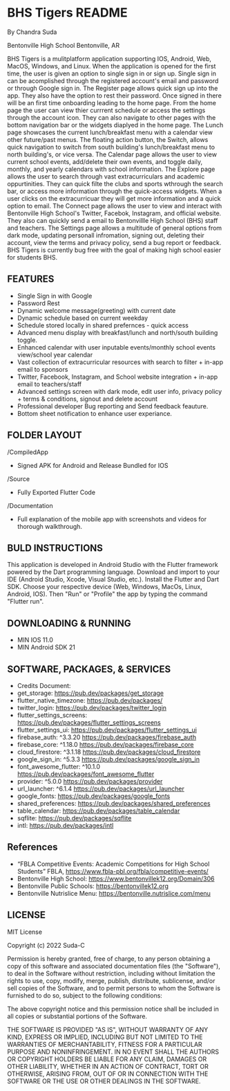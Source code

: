 # BHS Tigers README

By Chandra Suda

Bentonville High School
Bentonville, AR

BHS Tigers is a mulitplatform application supporting IOS, Android, Web, MacOS, Windows, and Linux. When the application is opened for the first time, the user is given an option to single sign in or sign up. Single sign in can be acomplished through the registered account's email and password or through Google sign in. The Register page allows quick sign up into the app. They also have the option to rest their password. Once signed in there will be an first time onboarding leading to the home page. From the home page the user can view thier currrent schedule or access the settings through the account icon. They can also navigate to other pages with the bottom navigation bar or the widgets diaplyed in the home page. The Lunch page showcases the current lunch/breakfast menu with a calendar view  other future/past menus. The floating action button, the Switch, allows quick navigation to switch from south building's lunch/breakfast menu to north building's, or vice versa. The Calendar page allows the user to view current school events, add/delete their own events, and toggle daily, monthly, and yearly calendars with school information. The Explore page allows the user to search through vast extracurriculars and academic oppurtinities. They can quick filte the clubs and sports wthrough the search bar, or access more information through the quick-access widgets. When a user clicks on the extracurricuar they will get more information and a quick option to email. The Connect page allows the user to view and interact with Bentonville High School's Twitter, Facebok, Instagram, and official website. They also can quickly send a email to Bentonvillle High School (BHS) staff and teachers. The Settings page allows a multitude of general options from dark mode, updating personall infromation, signing out, deleting their account, view the terms and privacy policy, send a bug report or feedback. BHS Tigers is currently bug free with the goal of making high school easier for students BHS. 


## FEATURES 
 - Single Sign in with Google
 - Password Rest
 - Dynamic welcome message(greeting) with current date
 - Dynamic schedule based on current weekday
 - Schedule stored locally in shared prefernces - quick access
 - Advanced menu display with breakfast/lunch and north/south building toggle.
 - Enhanced calendar with user inputable events/monthly school events view/school year calendar
 - Vast collection of extracurricular resources with search to filter + in-app email to sponsors
 - Twitter, Facebook, Instagram, and School website integration + in-app email to teachers/staff
 - Advanced settings screen with dark mode, edit user info, privacy policy + terms & conditions, signout and delete account
 - Professional developer Bug reporting and Send feedback feauture. 
 - Bottom sheet notification to enhance user experiance. 

## FOLDER LAYOUT
/CompiledApp
 - Signed APK for Android and Release Bundled for IOS

/Source
 - Fully Exported Flutter Code

/Documentation 
 - Full explanation of the mobile app with screenshots and videos for thorough walkthrough.

## BULD INSTRUCTIONS
This application is developed in Android Studio with the Flutter framework powered by the Dart programming language. Download and import to your IDE (Android Studio, Xcode, Visual Studio, etc.). Install the Flutter and Dart SDK. Choose your respective device (Web, Windows, MacOs, Linux, Android, IOS). Then "Run" or "Profile" the app by typing the command "Flutter run". 

## DOWNLOADING & RUNNING
 - MIN IOS 11.0
 - MIN Android SDK 21
 
## SOFTWARE, PACKAGES, & SERVICES 
 - Credits Document: 
 - get_storage: https://pub.dev/packages/get_storage
 - flutter_native_timezone: https://pub.dev/packages/
 - twitter_login: https://pub.dev/packages/twitter_login
 - flutter_settings_screens: https://pub.dev/packages/flutter_settings_screens
 - flutter_settings_ui: https://pub.dev/packages/flutter_settings_ui
 - firebase_auth: ^3.3.20 https://pub.dev/packages/firebase_auth
 - firebase_core: ^1.18.0 https://pub.dev/packages/firebase_core
 - cloud_firestore: ^3.1.18 https://pub.dev/packages/cloud_firestore
 - google_sign_in: ^5.3.3 https://pub.dev/packages/google_sign_in
 - font_awesome_flutter: ^10.1.0 https://pub.dev/packages/font_awesome_flutter
 - provider: ^5.0.0 https://pub.dev/packages/provider
 - url_launcher: ^6.1.4 https://pub.dev/packages/url_launcher
 - google_fonts: https://pub.dev/packages/google_fonts
 - shared_preferences: https://pub.dev/packages/shared_preferences
 - table_calendar: https://pub.dev/packages/table_calendar
 - sqflite: https://pub.dev/packages/sqflite
 - intl: https://pub.dev/packages/intl

## References 
 - “FBLA Competitive Events: Academic Competitions for High School Students” FBLA, https://www.fbla-pbl.org/fbla/competitive-events/
 - Bentonville High School: https://www.bentonvillek12.org/Domain/306
 - Bentonville Public Schools: https://bentonvillek12.org
 - Bentonville Nutrislice Menu: https://bentonville.nutrislice.com/menu

## LICENSE

MIT License

Copyright (c) 2022 Suda-C

Permission is hereby granted, free of charge, to any person obtaining a copy
of this software and associated documentation files (the "Software"), to deal
in the Software without restriction, including without limitation the rights
to use, copy, modify, merge, publish, distribute, sublicense, and/or sell
copies of the Software, and to permit persons to whom the Software is
furnished to do so, subject to the following conditions:

The above copyright notice and this permission notice shall be included in all
copies or substantial portions of the Software.

THE SOFTWARE IS PROVIDED "AS IS", WITHOUT WARRANTY OF ANY KIND, EXPRESS OR
IMPLIED, INCLUDING BUT NOT LIMITED TO THE WARRANTIES OF MERCHANTABILITY,
FITNESS FOR A PARTICULAR PURPOSE AND NONINFRINGEMENT. IN NO EVENT SHALL THE
AUTHORS OR COPYRIGHT HOLDERS BE LIABLE FOR ANY CLAIM, DAMAGES OR OTHER
LIABILITY, WHETHER IN AN ACTION OF CONTRACT, TORT OR OTHERWISE, ARISING FROM,
OUT OF OR IN CONNECTION WITH THE SOFTWARE OR THE USE OR OTHER DEALINGS IN THE
SOFTWARE.

